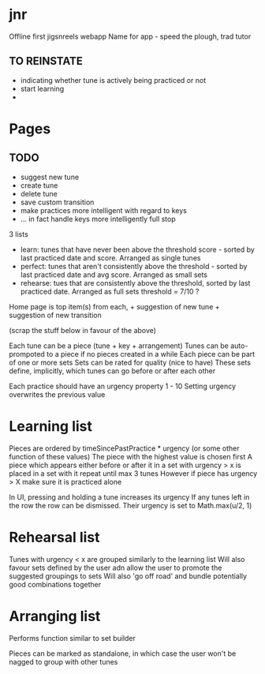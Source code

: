 # jnr
Offline first jigsnreels webapp
Name for app - speed the plough, trad tutor

## TO REINSTATE
- indicating whether tune is actively being practiced or not
- start learning
- 

# Pages

## TODO
- suggest new tune
- create tune
- delete tune
- save custom transition
- make practices more intelligent with regard to keys
- ... in fact handle keys more intelligently full stop

3 lists

- learn: tunes that have never been above the threshold score - sorted by last practiced date and score. Arranged as single tunes
- perfect: tunes that aren't consistently above the threshold - sorted by last practiced date and avg score. Arranged as small sets
- rehearse: tues that are consistently above the threshold, sorted by last practiced date. Arranged as full sets
threshold = 7/10 ?

Home page is top item(s) from each, + suggestion of new tune + suggestion of new transition



(scrap the stuff below in favour of the above)

Each tune can be a piece (tune + key + arrangement)
Tunes can be auto-prompoted to a piece if no pieces created in a while
Each piece can be part of one or more sets
Sets can be rated for quality (nice to have)
These sets define, implicitly, which tunes can go before or after each other

Each practice should have an urgency property 1 - 10
Setting urgency overwrites the previous value



# Learning list
Pieces are ordered by timeSincePastPractice * urgency (or some other function of these values)
The piece with the highest value is chosen first
A piece which appears either before or after it in a set with urgency > x is placed in a set with it
repeat until max 3 tunes
However if piece has urgency > X make sure it is practiced alone

In UI, pressing and holding a tune increases its urgency
If any tunes left in the row the row can be dismissed. Their urgency is set to Math.max(u/2, 1)

# Rehearsal list
Tunes with urgency < x are grouped similarly to the learning list
Will also favour sets defined by the user adn allow the user to promote the suggested groupings to sets
Will also 'go off road' and bundle potentially good combinations together

# Arranging list
Performs function similar to set builder

Pieces can be marked as standalone, in which case the user won't be nagged to group with other tunes

